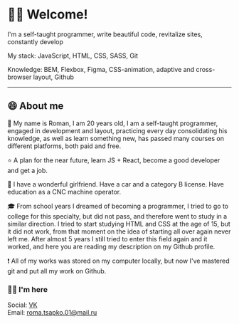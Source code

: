 # 🙋‍♂ Welcome!
I'm a self-taught programmer, write beautiful code, revitalize sites, constantly develop

My stack: JavaScript, HTML, CSS, SASS, Git

Knowledge: BEM, Flexbox, Figma, CSS-animation, adaptive and cross-browser layout, Github
___

## 😄 About me

🚶 My name is Roman, I am 20 years old, I am a self-taught programmer, engaged in development and layout, practicing every day consolidating his knowledge, as well as learn something new, has passed many courses on different platforms, both paid and free.

⭐ A plan for the near future, learn JS + React, become a good developer and get a job.

🌟 I have a wonderful girlfriend. Have a car and a category B license. Have education as a CNC machine operator.

🎓 From school years I dreamed of becoming a programmer, I tried to go to college for this specialty, but did not pass, and therefore went to study in a similar direction. I tried to start studying HTML and CSS at the age of 15, but it did not work, from that moment on the idea of starting all over again never left me. After almost 5 years I still tried to enter this field again and it worked, and here you are reading my description on my Github profile.

❗ All of my works was stored on my computer locally, but now I've mastered git and put all my work on Github.

### 👋🏻 I'm here

Social: [VK](https://vk.com/romantsapko)<br>
Email: roma.tsapko.01@mail.ru
